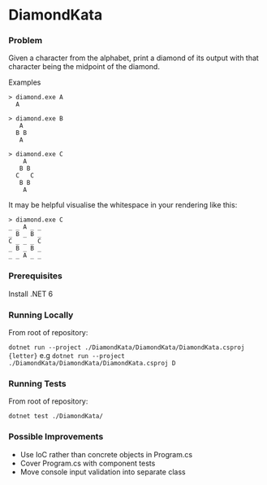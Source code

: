 # DiamondKata
### Problem

Given a character from the alphabet, print a diamond of its output with that character being the midpoint of the diamond.

Examples

    > diamond.exe A
      A

    > diamond.exe B
       A
      B B
       A

    > diamond.exe C
        A
       B B
      C   C
       B B
        A

It may be helpful visualise the whitespace in your rendering like this:

    > diamond.exe C
    _ _ A _ _
    _ B _ B _
    C _ _ _ C
    _ B _ B _
    _ _ A _ _
    
### Prerequisites
Install .NET 6

### Running Locally
From root of repository:

`dotnet run --project ./DiamondKata/DiamondKata/DiamondKata.csproj {letter}` e.g `dotnet run --project ./DiamondKata/DiamondKata/DiamondKata.csproj D`

### Running Tests
From root of repository:

`dotnet test ./DiamondKata/`

### Possible Improvements
- Use IoC rather than concrete objects in Program.cs
- Cover Program.cs with component tests
- Move console input validation into separate class